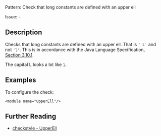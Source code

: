 Pattern: Check that long constants are defined with an upper ell

Issue: -

## Description

Checks that long constants are defined with an upper ell. That is `' L'` and not `'l'`. This is in accordance with the Java Language Specification, [ Section 3.10.1](http://docs.oracle.com/javase/specs/jls/se8/html/jls-3.html#jls-3.10.1). 

The capital L looks a lot like `1`. 

## Examples

To configure the check: 
    
    
    <module name="UpperEll"/>

## Further Reading

* [checkstyle - UpperEll](http://checkstyle.sourceforge.net/config_misc.html#UpperEll)